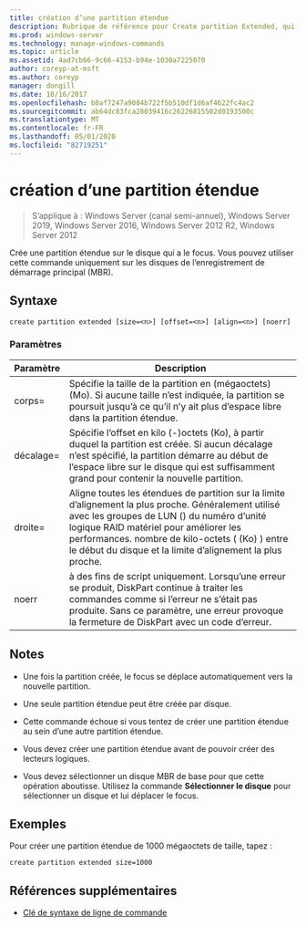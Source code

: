```yaml
---
title: création d’une partition étendue
description: Rubrique de référence pour Create partition Extended, qui crée une partition étendue sur le disque avec le focus.
ms.prod: windows-server
ms.technology: manage-windows-commands
ms.topic: article
ms.assetid: 4ad7cb66-9c66-4153-b94e-1030a7225070
author: coreyp-at-msft
ms.author: coreyp
manager: dongill
ms.date: 10/16/2017
ms.openlocfilehash: b8af7247a9084b722f5b510df1d6af4622fc4ac2
ms.sourcegitcommit: ab64dc83fca28039416c26226815502d0193500c
ms.translationtype: MT
ms.contentlocale: fr-FR
ms.lasthandoff: 05/01/2020
ms.locfileid: "82719251"
---
```

# <a name="create-partition-extended"></a>création d’une partition étendue

> S’applique à : Windows Server (canal semi-annuel), Windows Server 2019, Windows Server 2016, Windows Server 2012 R2, Windows Server 2012

Crée une partition étendue sur le disque qui a le focus. Vous pouvez utiliser cette commande uniquement sur les disques de l’enregistrement de démarrage principal (MBR).

## <a name="syntax"></a>Syntaxe  
  
```  
create partition extended [size=<n>] [offset=<n>] [align=<n>] [noerr]  
```  
  
### <a name="parameters"></a>Paramètres  
  
|  Paramètre  |                                                                                                                             Description                                                                                                                              |
|-------------|----------------------------------------------------------------------------------------------------------------------------------------------------------------------------------------------------------------------------------------------------------------------|
|  corps\=<n>  |                                                  Spécifie la taille de la partition en \(mégaoctets\)(Mo). Si aucune taille n’est indiquée, la partition se poursuit jusqu’à ce qu’il n’y ait plus d’espace libre dans la partition étendue.                                                  |
| décalage\=<n> |                     Spécifie l’offset en kilo \(-\)octets (Ko), à partir duquel la partition est créée. Si aucun décalage n’est spécifié, la partition démarre au début de l’espace libre sur le disque qui est suffisamment grand pour contenir la nouvelle partition.                      |
| droite\=<n>  | Aligne toutes les étendues de partition sur la limite d’alignement la plus proche. Généralement utilisé avec les groupes de LUN \(\) du numéro d’unité logique RAID matériel pour améliorer les performances. <n>nombre de kilo-octets ( \(Ko\) ) entre le début du disque et la limite d’alignement la plus proche. |
|    noerr    |                                 à des fins de script uniquement. Lorsqu’une erreur se produit, DiskPart continue à traiter les commandes comme si l’erreur ne s’était pas produite. Sans ce paramètre, une erreur provoque la fermeture de DiskPart avec un code d’erreur.                                 |
  
## <a name="remarks"></a>Notes   
  
-   Une fois la partition créée, le focus se déplace automatiquement vers la nouvelle partition.  
  
-   Une seule partition étendue peut être créée par disque.  
  
-   Cette commande échoue si vous tentez de créer une partition étendue au sein d’une autre partition étendue.  
  
-   Vous devez créer une partition étendue avant de pouvoir créer des lecteurs logiques.  
  
-   Vous devez sélectionner un disque MBR de base pour que cette opération aboutisse. Utilisez la commande **Sélectionner le disque** pour sélectionner un disque et lui déplacer le focus.  
  
## <a name="examples"></a>Exemples  
Pour créer une partition étendue de 1000 mégaoctets de taille, tapez :  
  
```  
create partition extended size=1000  
```  
  
## <a name="additional-references"></a>Références supplémentaires  
- [Clé de syntaxe de ligne de commande](command-line-syntax-key.md)  
  

  

